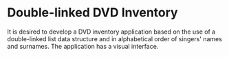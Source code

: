 # Double-linked DVD Inventory
It is desired to develop a DVD inventory application based on the use of a double-linked list data structure and in alphabetical order of singers' names and surnames. The application has a visual interface.
